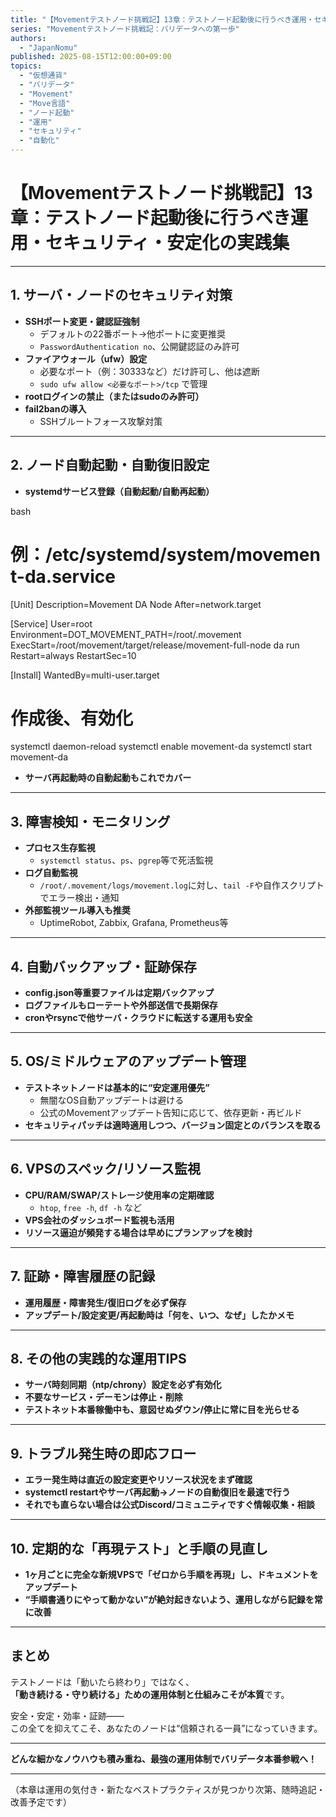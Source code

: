```yaml
---
title: "【Movementテストノード挑戦記】13章：テストノード起動後に行うべき運用・セキュリティ・安定化の実践集"
series: "Movementテストノード挑戦記：バリデータへの第一歩"
authors:
  - "JapanNomu"
published: 2025-08-15T12:00:00+09:00
topics:
  - "仮想通貨"
  - "バリデータ"
  - "Movement"
  - "Move言語"
  - "ノード起動"
  - "運用"
  - "セキュリティ"
  - "自動化"
---
```


# 【Movementテストノード挑戦記】13章：テストノード起動後に行うべき運用・セキュリティ・安定化の実践集

---

## 1. サーバ・ノードのセキュリティ対策

- **SSHポート変更・鍵認証強制**
  - デフォルトの22番ポート→他ポートに変更推奨
  - `PasswordAuthentication no`、公開鍵認証のみ許可
- **ファイアウォール（ufw）設定**
  - 必要なポート（例：30333など）だけ許可し、他は遮断
  - `sudo ufw allow <必要なポート>/tcp` で管理
- **rootログインの禁止（またはsudoのみ許可）**
- **fail2banの導入**
  - SSHブルートフォース攻撃対策

---

## 2. ノード自動起動・自動復旧設定

- **systemdサービス登録（自動起動/自動再起動）**

bash
# 例：/etc/systemd/system/movement-da.service
[Unit]
Description=Movement DA Node
After=network.target

[Service]
User=root
Environment=DOT_MOVEMENT_PATH=/root/.movement
ExecStart=/root/movement/target/release/movement-full-node da run
Restart=always
RestartSec=10

[Install]
WantedBy=multi-user.target

# 作成後、有効化
systemctl daemon-reload
systemctl enable movement-da
systemctl start movement-da

- **サーバ再起動時の自動起動もこれでカバー**

---

## 3. 障害検知・モニタリング

- **プロセス生存監視**
  - `systemctl status`、`ps`、`pgrep`等で死活監視
- **ログ自動監視**
  - `/root/.movement/logs/movement.log`に対し、`tail -F`や自作スクリプトでエラー検出・通知
- **外部監視ツール導入も推奨**
  - UptimeRobot, Zabbix, Grafana, Prometheus等

---

## 4. 自動バックアップ・証跡保存

- **config.json等重要ファイルは定期バックアップ**
- **ログファイルもローテートや外部送信で長期保存**
- **cronやrsyncで他サーバ・クラウドに転送する運用も安全**

---

## 5. OS/ミドルウェアのアップデート管理

- **テストネットノードは基本的に“安定運用優先”**
  - 無闇なOS自動アップデートは避ける
  - 公式のMovementアップデート告知に応じて、依存更新・再ビルド
- **セキュリティパッチは適時適用しつつ、バージョン固定とのバランスを取る**

---

## 6. VPSのスペック/リソース監視

- **CPU/RAM/SWAP/ストレージ使用率の定期確認**
  - `htop`, `free -h`, `df -h` など
- **VPS会社のダッシュボード監視も活用**
- **リソース逼迫が頻発する場合は早めにプランアップを検討**

---

## 7. 証跡・障害履歴の記録

- **運用履歴・障害発生/復旧ログを必ず保存**
- **アップデート/設定変更/再起動時は「何を、いつ、なぜ」したかメモ**

---

## 8. その他の実践的な運用TIPS

- **サーバ時刻同期（ntp/chrony）設定を必ず有効化**
- **不要なサービス・デーモンは停止・削除**
- **テストネット本番稼働中も、意図せぬダウン/停止に常に目を光らせる**

---

## 9. トラブル発生時の即応フロー

- **エラー発生時は直近の設定変更やリソース状況をまず確認**
- **systemctl restartやサーバ再起動→ノードの自動復旧を最速で行う**
- **それでも直らない場合は公式Discord/コミュニティですぐ情報収集・相談**

---

## 10. 定期的な「再現テスト」と手順の見直し

- **1ヶ月ごとに完全な新規VPSで「ゼロから手順を再現」し、ドキュメントをアップデート**
- **“手順書通りにやって動かない”が絶対起きないよう、運用しながら記録を常に改善**

---

## まとめ

テストノードは「動いたら終わり」ではなく、  
**「動き続ける・守り続ける」ための運用体制と仕組みこそが本質**です。

安全・安定・効率・証跡――  
この全てを抑えてこそ、あなたのノードは“信頼される一員”になっていきます。

---

**どんな細かなノウハウも積み重ね、最強の運用体制でバリデータ本番参戦へ！**

---

（本章は運用の気付き・新たなベストプラクティスが見つかり次第、随時追記・改善予定です）

